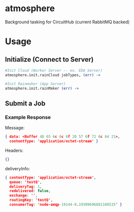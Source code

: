 atmosphere
==========

Background tasking for CircuitHub (current RabbitMQ backed)

# Usage

## Initialize (Connect to Server)

```coffeescript
#Init Cloud (Worker Server -- ex. EDA Server)
atmosphere.init.rainCloud jobTypes, (err) ->
```
  
```coffeescript
#Init Rainmaker (App Server)
atmosphere.init.rainMaker (err) ->
```

## Submit a Job

### Example Response

Message:
```json
{ data: <Buffer 48 65 6c 6c 6f 20 57 6f 72 6c 64 21>,
  contentType: 'application/octet-stream' } 
```

Headers:
```json
{}
```

deliveryInfo:
```json
{ contentType: 'application/octet-stream',
  queue: 'testQ',
  deliveryTag: 1,
  redelivered: false,
  exchange: '',
  routingKey: 'testQ',
  consumerTag: 'node-amqp-19144-0.19309696881100535' }
```